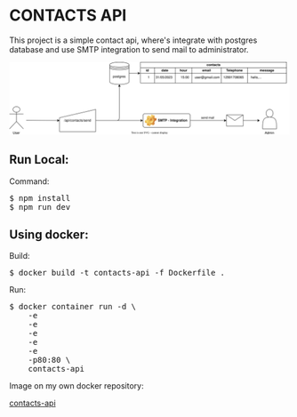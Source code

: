 # CONTACTS API

This project is a simple contact api, where's integrate with postgres database and use SMTP integration to send mail to administrator.

<img src="docs/fluxogram-contacts-send.svg" width="600"/>



## Run Local:
Command:
<pre>
$ npm install
$ npm run dev
</pre>

## Using docker:

Build:
<pre>
$ docker build -t contacts-api -f Dockerfile .
</pre>

Run:
<pre>
$ docker container run -d \
    -e
    -e
    -e 
    -e
    -e 
    -p80:80 \
    contacts-api  
</pre>


Image on my own docker repository:

<a href="">contacts-api</a>

